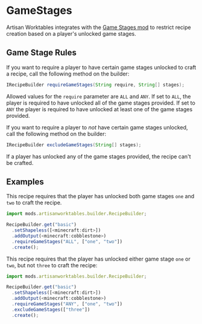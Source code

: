 # GameStages

Artisan Worktables integrates with the [Game Stages mod](https://minecraft.curseforge.com/projects/game-stages) to restrict recipe creation based on a player's unlocked game stages.

## Game Stage Rules

If you want to require a player to have certain game stages unlocked to craft a recipe, call the following method on the builder:

```java
IRecipeBuilder requireGameStages(String require, String[] stages);
```

Allowed values for the `require` parameter are `ALL` and `ANY`. If set to `ALL`, the player is required to have unlocked all of the game stages provided. If set to `ANY` the player is required to have unlocked at least one of the game stages provided.

If you want to require a player to *not* have certain game stages unlocked, call the following method on the builder:

```java
IRecipeBuilder excludeGameStages(String[] stages);
```

If a player has unlocked any of the game stages provided, the recipe can't be crafted.

## Examples

This recipe requires that the player has unlocked both game stages `one` and `two` to craft the recipe.

```js
import mods.artisanworktables.builder.RecipeBuilder;

RecipeBuilder.get("basic")
  .setShapeless([<minecraft:dirt>])
  .addOutput(<minecraft:cobblestone>)
  .requireGameStages("ALL", ["one", "two"])
  .create();
```

This recipe requires that the player has unlocked either game stage `one` or `two`, but not `three` to craft the recipe:

```js
import mods.artisanworktables.builder.RecipeBuilder;

RecipeBuilder.get("basic")
  .setShapeless([<minecraft:dirt>])
  .addOutput(<minecraft:cobblestone>)
  .requireGameStages("ANY", ["one", "two"])
  .excludeGameStages(["three"])
  .create();
```
